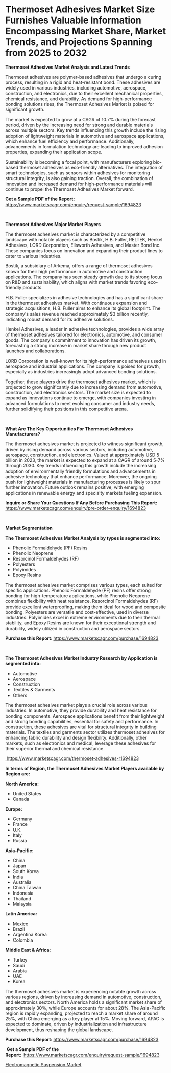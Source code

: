 <p><h1>Thermoset Adhesives Market Size Furnishes Valuable Information Encompassing Market Share, Market Trends, and Projections Spanning from 2025 to 2032</h1></p><p><strong>Thermoset Adhesives Market Analysis and Latest Trends</strong></p>
<p><p>Thermoset adhesives are polymer-based adhesives that undergo a curing process, resulting in a rigid and heat-resistant bond. These adhesives are widely used in various industries, including automotive, aerospace, construction, and electronics, due to their excellent mechanical properties, chemical resistance, and durability. As demand for high-performance bonding solutions rises, the Thermoset Adhesives Market is poised for significant growth.</p><p>The market is expected to grow at a CAGR of 10.7% during the forecast period, driven by the increasing need for strong and durable materials across multiple sectors. Key trends influencing this growth include the rising adoption of lightweight materials in automotive and aerospace applications, which enhance fuel efficiency and performance. Additionally, advancements in formulation technology are leading to improved adhesion properties, expanding their application scope.</p><p>Sustainability is becoming a focal point, with manufacturers exploring bio-based thermoset adhesives as eco-friendly alternatives. The integration of smart technologies, such as sensors within adhesives for monitoring structural integrity, is also gaining traction. Overall, the combination of innovation and increased demand for high-performance materials will continue to propel the Thermoset Adhesives Market forward.</p></p>
<p><strong>Get a Sample PDF of the Report:&nbsp;</strong> <a href="https://www.marketscagr.com/enquiry/request-sample/1694823?utm_campaign=3221&utm_medium=2&utm_source=Github&utm_content=ia&utm_term=25032025&utm_id=thermoset-adhesives">https://www.marketscagr.com/enquiry/request-sample/1694823</a></p>
<p>&nbsp;</p>
<p><strong>Thermoset Adhesives Major Market Players</strong></p>
<p><p>The thermoset adhesives market is characterized by a competitive landscape with notable players such as Bostik, H.B. Fuller, RELTEK, Henkel Adhesives, LORD Corporation, Ellsworth Adhesives, and Master Bond Inc. These companies focus on innovation and expanding their product lines to cater to various industries.</p><p>Bostik, a subsidiary of Arkema, offers a range of thermoset adhesives known for their high performance in automotive and construction applications. The company has seen steady growth due to its strong focus on R&D and sustainability, which aligns with market trends favoring eco-friendly products. </p><p>H.B. Fuller specializes in adhesive technologies and has a significant share in the thermoset adhesives market. With continuous expansion and strategic acquisitions, H.B. Fuller aims to enhance its global footprint. The company's sales revenue reached approximately $3 billion recently, indicating robust demand for its adhesive solutions.</p><p>Henkel Adhesives, a leader in adhesive technologies, provides a wide array of thermoset adhesives tailored for electronics, automotive, and consumer goods. The company's commitment to innovation has driven its growth, forecasting a strong increase in market share through new product launches and collaborations.</p><p>LORD Corporation is well-known for its high-performance adhesives used in aerospace and industrial applications. The company is poised for growth, especially as industries increasingly adopt advanced bonding solutions.</p><p>Together, these players drive the thermoset adhesives market, which is projected to grow significantly due to increasing demand from automotive, construction, and electronics sectors. The market size is expected to expand as innovations continue to emerge, with companies investing in advanced formulations to meet evolving consumer and industry needs, further solidifying their positions in this competitive arena.</p></p>
<p>&nbsp;</p>
<p><strong>What Are The Key Opportunities For Thermoset Adhesives Manufacturers?</strong></p>
<p><p>The thermoset adhesives market is projected to witness significant growth, driven by rising demand across various sectors, including automotive, aerospace, construction, and electronics. Valued at approximately USD 5 billion in 2023, the market is expected to expand at a CAGR of around 5-7% through 2030. Key trends influencing this growth include the increasing adoption of environmentally friendly formulations and advancements in adhesive technology that enhance performance. Moreover, the ongoing push for lightweight materials in manufacturing processes is likely to spur further innovation. Future outlook remains positive, with emerging applications in renewable energy and specialty markets fueling expansion.</p></p>
<p><strong>Inquire or Share Your Questions If Any Before Purchasing This Report:</strong> <a href="https://www.marketscagr.com/enquiry/pre-order-enquiry/1694823?utm_campaign=3221&utm_medium=2&utm_source=Github&utm_content=ia&utm_term=25032025&utm_id=thermoset-adhesives">https://www.marketscagr.com/enquiry/pre-order-enquiry/1694823</a></p>
<p>&nbsp;</p>
<p><strong>Market Segmentation</strong></p>
<p><strong>The Thermoset Adhesives Market Analysis by types is segmented into:</strong></p>
<p><ul><li>Phenolic Formaldehyde (PF) Resins</li><li>Phenolic Neoprene</li><li>Resorcinol Formaldehydes (RF)</li><li>Polyesters</li><li>Polyimides</li><li>Epoxy Resins</li></ul></p>
<p><p>The thermoset adhesives market comprises various types, each suited for specific applications. Phenolic Formaldehyde (PF) resins offer strong bonding for high-temperature applications, while Phenolic Neoprene combines flexibility with heat resistance. Resorcinol Formaldehydes (RF) provide excellent waterproofing, making them ideal for wood and composite bonding. Polyesters are versatile and cost-effective, used in diverse industries. Polyimides excel in extreme environments due to their thermal stability, and Epoxy Resins are known for their exceptional strength and durability, widely utilized in construction and aerospace sectors.</p></p>
<p><strong>Purchase this Report:&nbsp;</strong><a href="https://www.marketscagr.com/purchase/1694823?utm_campaign=3221&utm_medium=2&utm_source=Github&utm_content=ia&utm_term=25032025&utm_id=thermoset-adhesives">https://www.marketscagr.com/purchase/1694823</a></p>
<p>&nbsp;</p>
<p><strong>The Thermoset Adhesives Market Industry Research by Application is segmented into:</strong></p>
<p><ul><li>Automotive</li><li>Aerospace</li><li>Construction</li><li>Textiles & Garments</li><li>Others</li></ul></p>
<p><p>The thermoset adhesives market plays a crucial role across various industries. In automotive, they provide durability and heat resistance for bonding components. Aerospace applications benefit from their lightweight and strong bonding capabilities, essential for safety and performance. In construction, these adhesives are vital for structural integrity in building materials. The textiles and garments sector utilizes thermoset adhesives for enhancing fabric durability and design flexibility. Additionally, other markets, such as electronics and medical, leverage these adhesives for their superior thermal and chemical resistance.</p></p>
<p><a href="https://www.marketscagr.com/thermoset-adhesives-r1694823?utm_campaign=3221&utm_medium=2&utm_source=Github&utm_content=ia&utm_term=25032025&utm_id=thermoset-adhesives">&nbsp;https://www.marketscagr.com/thermoset-adhesives-r1694823</a></p>
<p><strong>In terms of Region, the Thermoset Adhesives Market Players available by Region are:</strong></p>
<p>
    <p> <strong> North America: </strong>
        <ul>
            <li>United States</li>
            <li>Canada</li>
        </ul>
        </p> 
    <p> <strong> Europe: </strong>
        <ul>
            <li>Germany</li>
            <li>France</li>
            <li>U.K.</li>
            <li>Italy</li>
            <li>Russia</li>
        </ul>
        </p> 
    <p> <strong> Asia-Pacific: </strong>
        <ul>
            <li>China</li>
            <li>Japan</li>
            <li>South Korea</li>
            <li>India</li>
            <li>Australia</li>
            <li>China Taiwan</li>
            <li>Indonesia</li>
            <li>Thailand</li>
            <li>Malaysia</li>
        </ul>
        </p> 
    <p> <strong> Latin America: </strong>
        <ul>
            <li>Mexico</li>
            <li>Brazil</li>
            <li>Argentina Korea</li>
            <li>Colombia</li>
        </ul>
        </p> 
    <p> <strong> Middle East & Africa: </strong>
        <ul>
            <li>Turkey</li>
            <li>Saudi</li>
            <li>Arabia</li>
            <li>UAE</li>
            <li>Korea</li>
        </ul>
    </p>
    </p>
<p><p>The thermoset adhesives market is experiencing notable growth across various regions, driven by increasing demand in automotive, construction, and electronics sectors. North America holds a significant market share of approximately 30%, while Europe accounts for about 28%. The Asia-Pacific region is rapidly expanding, projected to reach a market share of around 25%, with China emerging as a key player at 15%. Moving forward, APAC is expected to dominate, driven by industrialization and infrastructure development, thus reshaping the global landscape.</p></p>
<p><strong>Purchase this Report: </strong><a href="https://www.marketscagr.com/purchase/1694823?utm_campaign=3221&utm_medium=2&utm_source=Github&utm_content=ia&utm_term=25032025&utm_id=thermoset-adhesives">https://www.marketscagr.com/purchase/1694823</a></p>
<p>&nbsp;<strong>Get a Sample PDF of the Report:&nbsp;&nbsp;</strong><a href="https://www.marketscagr.com/enquiry/request-sample/1694823?utm_campaign=3221&utm_medium=2&utm_source=Github&utm_content=ia&utm_term=25032025&utm_id=thermoset-adhesives">https://www.marketscagr.com/enquiry/request-sample/1694823</a></p>
<p><strong></strong></p>
<p><p><a href="https://github.com/duscarajlha/Market-Research-Report-List-1/blob/main/electromagnetic-suspension-market.md?utm_campaign=3221&utm_medium=2&utm_source=Github&utm_content=ia&utm_term=25032025&utm_id=thermoset-adhesives">Electromagnetic Suspension Market</a></p></p>